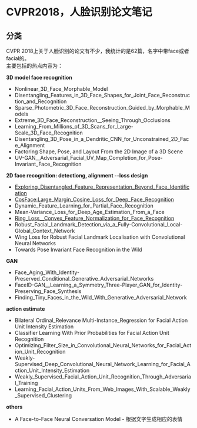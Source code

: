 # CVPR2018，人脸识别论文笔记 
## 分类
CVPR 2018上关于人脸识别的论文有不少，我统计的是62篇，名字中带face或者facial的。  
主要包括的热点内容为：    

**3D model face recognition**
* Nonlinear_3D_Face_Morphable_Model
* Disentangling_Features_in_3D_Face_Shapes_for_Joint_Face_Reconstruction_and_Recognition
* Sparse_Photometric_3D_Face_Reconstruction_Guided_by_Morphable_Models
* Extreme_3D_Face_Reconstruction__Seeing_Through_Occlusions
* Learning_From_Millions_of_3D_Scans_for_Large-Scale_3D_Face_Recognition
* Disentangling_3D_Pose_in_a_Dendritic_CNN_for_Unconstrained_2D_Face_Alignment
* Factoring Shape, Pose, and Layout From the 2D Image of a 3D Scene
* UV-GAN__Adversarial_Facial_UV_Map_Completion_for_Pose-Invariant_Face_Recognition

**2D face recognition: detectiong, alignment --loss design**
* [Exploring_Disentangled_Feature_Representation_Beyond_Face_Identification](https://github.com/alfredtorres/Reading-notebook/blob/master/CPPR2018/Exploring%20Disentangled%20Feature%20Representation%20Beyond%20Face%20Identification.md)
* [CosFace:Large_Margin_Cosine_Loss_for_Deep_Face_Recognition](https://github.com/alfredtorres/Reading-notebook/blob/master/CPPR2018/CosFace.md)
* Dynamic_Feature_Learning_for_Partial_Face_Recognition
* Mean-Variance_Loss_for_Deep_Age_Estimation_From_a_Face
* [Ring_Loss__Convex_Feature_Normalization_for_Face_Recognition](https://github.com/alfredtorres/Reading-notebook/blob/master/CPPR2018/Ring%20loss:%20Convex%20Feature%20Normalization%20for%20Face%20Recognition.md)
* Robust_Facial_Landmark_Detection_via_a_Fully-Convolutional_Local-Global_Context_Network
* Wing Loss for Robust Facial Landmark Localisation with Convolutional Neural Networks
* Towards Pose Invariant Face Recognition in the Wild

**GAN**
* Face_Aging_With_Identity-Preserved_Conditional_Generative_Adversarial_Networks
* FaceID-GAN__Learning_a_Symmetry_Three-Player_GAN_for_Identity-Preserving_Face_Synthesis
* Finding_Tiny_Faces_in_the_Wild_With_Generative_Adversarial_Network

**action estimate**
* Bilateral Ordinal_Relevance Multi-Instance_Regression for Facial Action Unit Intensity Estimation
* Classifier Learning With Prior Probabilities for Facial Action Unit Recognition
* Optimizing_Filter_Size_in_Convolutional_Neural_Networks_for_Facial_Action_Unit_Recognition
* Weakly-Supervised_Deep_Convolutional_Neural_Network_Learning_for_Facial_Action_Unit_Intensity_Estimation
* Weakly_Supervised_Facial_Action_Unit_Recognition_Through_Adversarial_Training
* Learning_Facial_Action_Units_From_Web_Images_With_Scalable_Weakly_Supervised_Clustering

**others**
* A Face-to-Face Neural Conversation Model - 根据文字生成相应的表情


